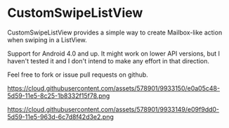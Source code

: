 # CustomSwipeListView

CustomSwipeListView provides a simple way to create Mailbox-like action when swiping in a ListView. 

Support for Android 4.0 and up. It might work on lower API versions, but I haven't tested it and I don't intend to make any effort in that direction.

Feel free to fork or issue pull requests on github.



https://cloud.githubusercontent.com/assets/578901/9933150/e0a05c48-5d59-11e5-8c25-1b8332f15f78.png

https://cloud.githubusercontent.com/assets/578901/9933149/e09f9dd0-5d59-11e5-963d-6c7d8f42d3e2.png


